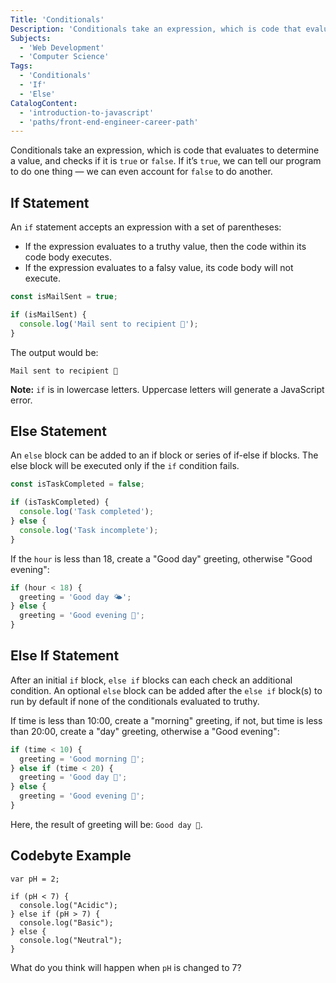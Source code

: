```yaml
---
Title: 'Conditionals'
Description: 'Conditionals take an expression, which is code that evaluates to determine a value, and checks if it is true or false. If it’s true, we can tell our program to do one thing — we can even account for false to do another. An if statement accepts an expression with a set of parentheses: - If the expression evaluates to a truthy value, then the code within its code body executes. - If the expression evaluates to a falsy value, its code body will not execute. js const isMailSent = true; if (isMailSent) {'
Subjects:
  - 'Web Development'
  - 'Computer Science'
Tags:
  - 'Conditionals'
  - 'If'
  - 'Else'
CatalogContent:
  - 'introduction-to-javascript'
  - 'paths/front-end-engineer-career-path'
---
```


Conditionals take an expression, which is code that evaluates to determine a value, and checks if it is `true` or `false`. If it’s `true`, we can tell our program to do one thing — we can even account for `false` to do another.

## If Statement

An `if` statement accepts an expression with a set of parentheses:

- If the expression evaluates to a truthy value, then the code within its code body executes.
- If the expression evaluates to a falsy value, its code body will not execute.

```js
const isMailSent = true;

if (isMailSent) {
  console.log('Mail sent to recipient 💌');
}
```

The output would be:

```shell
Mail sent to recipient 💌
```

**Note:** `if` is in lowercase letters. Uppercase letters will generate a JavaScript error.

## Else Statement

An `else` block can be added to an if block or series of if-else if blocks. The else block will be executed only if the `if` condition fails.

```js
const isTaskCompleted = false;

if (isTaskCompleted) {
  console.log('Task completed');
} else {
  console.log('Task incomplete');
}
```

If the `hour` is less than 18, create a "Good day" greeting, otherwise "Good evening":

```js
if (hour < 18) {
  greeting = 'Good day 🌤';
} else {
  greeting = 'Good evening 🌙';
}
```

## Else If Statement

After an initial `if` block, `else if` blocks can each check an additional condition. An optional `else` block can be added after the `else if` block(s) to run by default if none of the conditionals evaluated to truthy.

If time is less than 10:00, create a "morning" greeting, if not, but time is less than 20:00, create a "day" greeting, otherwise a "Good evening":

```js
if (time < 10) {
  greeting = 'Good morning 🌄';
} else if (time < 20) {
  greeting = 'Good day 🌁';
} else {
  greeting = 'Good evening 🌉';
}
```

Here, the result of greeting will be: `Good day 🌁`.

## Codebyte Example

```codebyte/js
var pH = 2;

if (pH < 7) {
  console.log("Acidic");
} else if (pH > 7) {
  console.log("Basic");
} else {
  console.log("Neutral");
}
```

What do you think will happen when `pH` is changed to 7?
